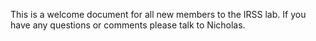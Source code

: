 This is a welcome document for all new members to the IRSS lab. If you have any questions or comments please talk to Nicholas.